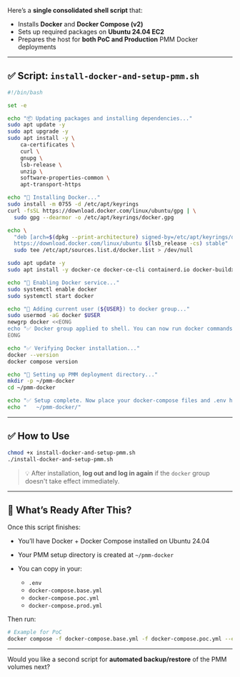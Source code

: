 Here’s a **single consolidated shell script** that:

* Installs **Docker** and **Docker Compose (v2)**
* Sets up required packages on **Ubuntu 24.04 EC2**
* Prepares the host for **both PoC and Production** PMM Docker deployments

---

## ✅ Script: `install-docker-and-setup-pmm.sh`

```bash
#!/bin/bash

set -e

echo "📦 Updating packages and installing dependencies..."
sudo apt update -y
sudo apt upgrade -y
sudo apt install -y \
    ca-certificates \
    curl \
    gnupg \
    lsb-release \
    unzip \
    software-properties-common \
    apt-transport-https

echo "🐳 Installing Docker..."
sudo install -m 0755 -d /etc/apt/keyrings
curl -fsSL https://download.docker.com/linux/ubuntu/gpg | \
  sudo gpg --dearmor -o /etc/apt/keyrings/docker.gpg

echo \
  "deb [arch=$(dpkg --print-architecture) signed-by=/etc/apt/keyrings/docker.gpg] \
  https://download.docker.com/linux/ubuntu $(lsb_release -cs) stable" | \
  sudo tee /etc/apt/sources.list.d/docker.list > /dev/null

sudo apt update -y
sudo apt install -y docker-ce docker-ce-cli containerd.io docker-buildx-plugin docker-compose-plugin

echo "🔧 Enabling Docker service..."
sudo systemctl enable docker
sudo systemctl start docker

echo "👤 Adding current user (${USER}) to docker group..."
sudo usermod -aG docker $USER
newgrp docker <<EONG
echo "✅ Docker group applied to shell. You can now run docker commands without sudo."
EONG

echo "✅ Verifying Docker installation..."
docker --version
docker compose version

echo "📁 Setting up PMM deployment directory..."
mkdir -p ~/pmm-docker
cd ~/pmm-docker

echo "✅ Setup complete. Now place your docker-compose files and .env here:"
echo "   ~/pmm-docker/"
```

---

## ✅ How to Use

```bash
chmod +x install-docker-and-setup-pmm.sh
./install-docker-and-setup-pmm.sh
```

> 💡 After installation, **log out and log in again** if the `docker` group doesn't take effect immediately.

---

## 🧪 What’s Ready After This?

Once this script finishes:

* You’ll have Docker + Docker Compose installed on Ubuntu 24.04
* Your PMM setup directory is created at `~/pmm-docker`
* You can copy in your:

  * `.env`
  * `docker-compose.base.yml`
  * `docker-compose.poc.yml`
  * `docker-compose.prod.yml`

Then run:

```bash
# Example for PoC
docker compose -f docker-compose.base.yml -f docker-compose.poc.yml --env-file .env up -d
```

---

Would you like a second script for **automated backup/restore** of the PMM volumes next?
